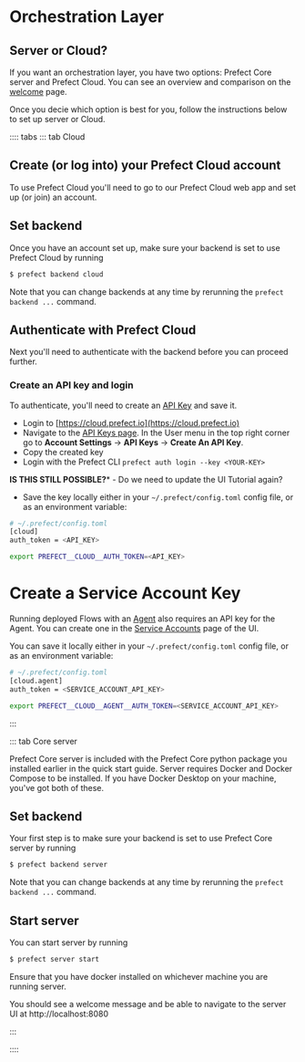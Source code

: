 # Orchestration Layer

## Server or Cloud?

If you want an orchestration layer, you have two options:  Prefect Core server and Prefect Cloud. You can see an overview and comparison on the [welcome](/orchestration/README.md) page. 

Once you decie which option is best for you, follow the instructions below to set up server or Cloud. 

:::: tabs
::: tab Cloud

## Create (or log into) your Prefect Cloud account
To use Prefect Cloud you'll need to go to our Prefect Cloud web app and set up (or join) an account.  

## Set backend 

Once you have an account set up, make sure your backend is set to use Prefect Cloud by running 

  ```bash
$ prefect backend cloud
```

Note that you can change backends at any time by rerunning the `prefect backend ...` command.

## Authenticate with Prefect Cloud 

Next you'll need to authenticate with the backend before you can proceed further.

### Create an API key and login

To authenticate, you'll need to create an [API Key](/orchestration/concepts/api_keys.md) and save it. 

- Login to [https://cloud.prefect.io](https://cloud.prefect.io)
- Navigate to the [API Keys page](https://cloud.prefect.io/user/keys). In the User menu in the top right corner go to **Account Settings** -> **API Keys** -> **Create An API Key**.
- Copy the created key
- Login with the Prefect CLI `prefect auth login --key <YOUR-KEY>`

**IS THIS STILL POSSIBLE?*** - Do we need to update the UI Tutorial again?

- Save the key locally either in your `~/.prefect/config.toml` config file, or as an environment variable:

```bash
# ~/.prefect/config.toml
[cloud]
auth_token = <API_KEY>
```

```bash
export PREFECT__CLOUD__AUTH_TOKEN=<API_KEY>
```

# Create a Service Account Key

Running deployed Flows with an [Agent](https://docs.prefect.io/orchestration/agents/overview.html) also requires an API key for the Agent. You can create one in the [Service Accounts](/team/service-accounts) page of the UI.

You can save it locally either in your `~/.prefect/config.toml` config file, or as an environment variable:

```bash
# ~/.prefect/config.toml
[cloud.agent]
auth_token = <SERVICE_ACCOUNT_API_KEY>
```

```bash
export PREFECT__CLOUD__AGENT__AUTH_TOKEN=<SERVICE_ACCOUNT_API_KEY>
```

:::

::: tab Core server 

Prefect Core server is included with the Prefect Core python package you installed earlier in the quick start guide.  Server requires Docker and Docker Compose to be installed. If you have Docker Desktop on your machine, you've got both of these. 

## Set backend 

Your first step is to make sure your backend is set to use Prefect Core server by running 

  ```bash
$ prefect backend server
```
Note that you can change backends at any time by rerunning the `prefect backend ...` command.

## Start server

You can start server by running 

```bash
$ prefect server start
```

Ensure that you have docker installed on whichever machine you are running server. 

You should see a welcome message and be able to navigate to the server UI at http://localhost:8080

:::

::::